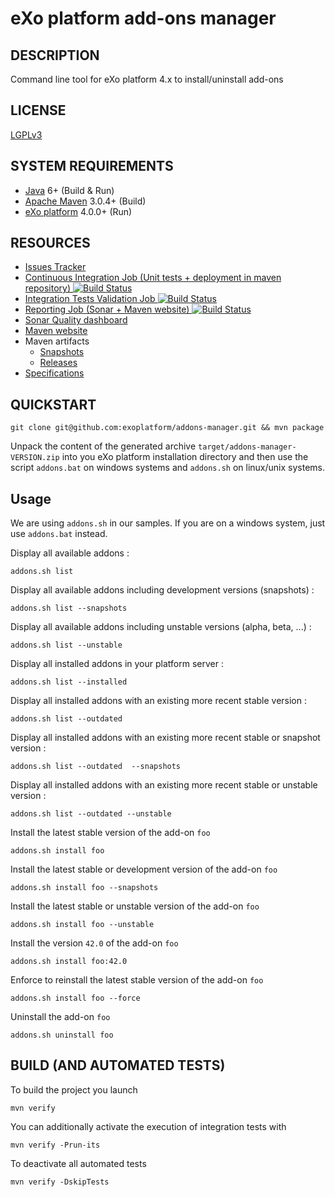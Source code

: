 eXo platform add-ons manager
==============

## DESCRIPTION

Command line tool for eXo platform 4.x to install/uninstall add-ons

## LICENSE

[LGPLv3](http://www.gnu.org/licenses/lgpl.html)

## SYSTEM REQUIREMENTS

- [Java](http://www.oracle.com/technetwork/java/javase/downloads/) 6+ (Build & Run)
- [Apache Maven](http://maven.apache.org) 3.0.4+ (Build)
- [eXo platform](http://www.exoplatform.org/) 4.0.0+ (Run)

## RESOURCES

- [Issues Tracker](https://jira.exoplatform.org/browse/AM/)
- [Continuous Integration Job (Unit tests + deployment in maven repository) ![Build Status](https://ci.exoplatform.org/buildStatus/icon?job=addons-manager-master-ci)](https://ci.exoplatform.org/job/addons-manager-master-ci/)
- [Integration Tests Validation Job ![Build Status](https://ci.exoplatform.org/buildStatus/icon?job=addons-manager-master-ci)](https://ci.exoplatform.org/job/addons-manager-master-ci/)
- [Reporting Job (Sonar + Maven website) ![Build Status](https://ci.exoplatform.org/buildStatus/icon?job=addons-manager-master-reporting)](https://ci.exoplatform.org/job/addons-manager-master-reporting/)
- [Sonar Quality dashboard](https://sonar.exoplatform.org/dashboard/index/org.exoplatform.platform:addons-manager)
- [Maven website](https://projects.exoplatform.org/addons-manager/)
- Maven artifacts
  - [Snapshots](https://repository.exoplatform.org/content/repositories/exo-snapshots/org/exoplatform/platform/addons-manager/)
  - [Releases](https://repository.exoplatform.org/content/repositories/exo-releases/org/exoplatform/platform/addons-manager/)
- [Specifications](http://community.exoplatform.com/portal/intranet/wiki/group/spaces/platform_41/Add-ons_Manager)

## QUICKSTART

    git clone git@github.com:exoplatform/addons-manager.git && mvn package

Unpack the content of the generated archive ```target/addons-manager-VERSION.zip``` into you eXo platform installation directory
and then use the script ```addons.bat``` on windows systems and ```addons.sh``` on linux/unix systems.

## Usage

We are using ```addons.sh``` in our samples. If you are on a windows system, just use ```addons.bat``` instead.

Display all available addons :

    addons.sh list

Display all available addons including development versions (snapshots) :

    addons.sh list --snapshots

Display all available addons including unstable versions (alpha, beta, ...) :

    addons.sh list --unstable

Display all installed addons in your platform server :

    addons.sh list --installed

Display all installed addons with an existing more recent stable version :

    addons.sh list --outdated

Display all installed addons with an existing more recent stable or snapshot version :

    addons.sh list --outdated  --snapshots

Display all installed addons with an existing more recent stable or unstable version :

    addons.sh list --outdated --unstable

Install the latest stable version of the add-on ```foo```

    addons.sh install foo

Install the latest stable or development version of the add-on ```foo```

    addons.sh install foo --snapshots

Install the latest stable or unstable version of the add-on ```foo```

    addons.sh install foo --unstable

Install the version ```42.0``` of the add-on ```foo```

    addons.sh install foo:42.0

Enforce to reinstall the latest stable version of the add-on ```foo```

    addons.sh install foo --force

Uninstall the add-on ```foo```

    addons.sh uninstall foo

## BUILD (AND AUTOMATED TESTS)

To build the project you launch

    mvn verify

You can additionally activate the execution of integration tests with

    mvn verify -Prun-its

To deactivate all automated tests

    mvn verify -DskipTests

